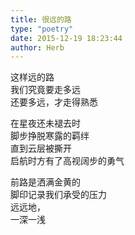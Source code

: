```yaml
---  
title: 很远的路  
type: "poetry"  
date: 2015-12-19 18:23:44  
author: Herb  
---  
```

这样远的路  
我们究竟要走多远  
还要多远，才走得熟悉  

在星夜还未褪去时  
脚步挣脱寒露的羁绊  
直到云层被撕开  
启航时方有了高视阔步的勇气  

前路是洒满金黄的  
脚印记录我们承受的压力  
远远地，  
一深一浅